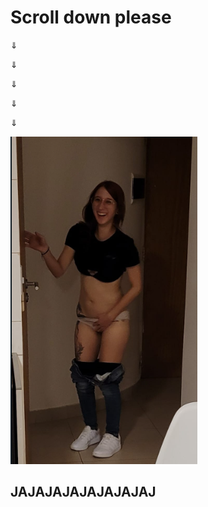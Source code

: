 # Scroll down please

⇓

⇓

⇓

⇓

⇓




[![Xbox](docs/R.png)](docs/index.html)

## JAJAJAJAJAJAJAJAJ